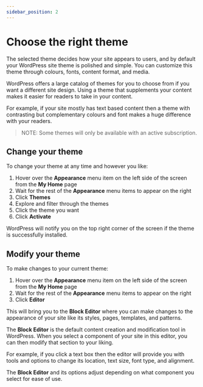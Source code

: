 ```yaml
---
sidebar_position: 2
---
```


# Choose the right theme

The selected theme decides how your site appears to users, and by default your WordPress site theme is polished and simple. You can customize this theme through colours, fonts, content format, and media.

WordPress offers a large catalog of themes for you to choose from if you want a different site design. Using a theme that supplements your content makes it easier for readers to take in your content.

For example, if your site mostly has text based content then a theme with contrasting but complementary colours and font makes a huge difference with your readers.

> NOTE: Some themes will only be available with an active subscription.

## Change your theme
To change your theme at any time and however you like:
1. Hover over the **Appearance** menu item on the left side of the screen from the **My Home** page
2. Wait for the rest of the **Appearance** menu items to appear on the right
3. Click **Themes**
4. Explore and filter through the themes
5. Click the theme you want
6. Click **Activate**

WordPress will notify you on the top right corner of the screen if the theme is successfully installed. 

## Modify your theme
To make changes to your current theme:
1. Hover over the **Appearance** menu item on the left side of the screen from the **My Home** page
2. Wait for the rest of the **Appearance** menu items to appear on the right
3. Click **Editor**

This will bring you to the **Block Editor** where you can make changes to the appearance of your site like its styles, pages, templates, and patterns.

The **Block Editor** is the default content creation and modification tool in WordPress. When you select a component of your site in this editor, you can then modify that section to your liking.

For example, if you click a text box then the editor will provide you with tools and options to change its location, text size, font type, and alignment. 

The **Block Editor** and its options adjust depending on what component you select for ease of use.